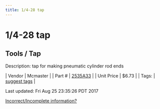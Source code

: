 ```yaml
---
title: 1/4-28 tap
---
```


# 1/4-28 tap
## Tools / Tap
Description: 	tap for making pneumatic cylinder rod ends 

| Vendor | Mcmaster | 
| Part # | [2535A33](https://www.mcmaster.com/#2535A33) | 
| Unit Price | $6.73 | 
| Tags: | [suggest tags](https://docs.google.com/forms/d/e/1FAIpQLSeWyY8v3RgOty-MyWmh9U0iivNYN_molChYyS-0U-o-kOAv_g/viewform) | 

Last updated: Fri Aug 25 23:35:26 PDT 2017

 [Incorrect/Incomplete information?](https://docs.google.com/forms/d/e/1FAIpQLSeWyY8v3RgOty-MyWmh9U0iivNYN_molChYyS-0U-o-kOAv_g/viewform)